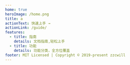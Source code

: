 ```yaml
---
home: true
heroImage: /home.png
title: a
actionText: 快速上手 →
actionLink: /guide/
features:
  - title: 指南
    details: 文档指南,轻松上手
  - title: 功能
    details: 功能分类，全方位覆盖
footer: MIT Licensed | Copyright © 2019-present zzcwill
---
```

